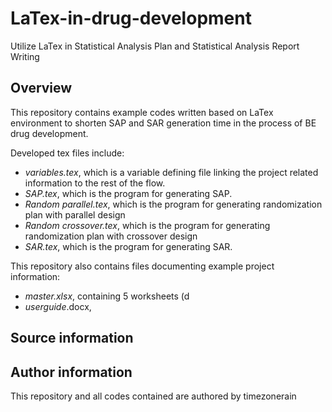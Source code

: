 # LaTex-in-drug-development
Utilize LaTex in Statistical Analysis Plan and Statistical Analysis Report Writing

## Overview
This repository contains example codes written based on LaTex environment to shorten SAP and SAR generation time in the process of BE drug development. 

Developed tex files include:
- *variables.tex*, which is a variable defining file linking the project related information to the rest of the flow.
- *SAP.tex*, which is the program for generating SAP.
- *Random parallel.tex*, which is the program for generating randomization plan with parallel design
- *Random crossover.tex*, which is the program for generating randomization plan with crossover design
- *SAR.tex*, which is the program for generating SAR.

This repository also contains files documenting example project information:
- *master.xlsx*, containing 5 worksheets (d 
- *userguide*.docx, 

## Source information

## Author information
This repository and all codes contained are authored by timezonerain

